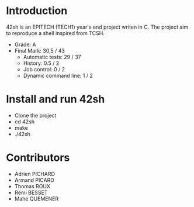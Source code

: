 # Introduction
42sh is an EPITECH (TECH1) year's end project writen in C. The project aim to reproduce a shell inspired from TCSH.

* Grade: A
* Final Mark: 30,5 / 43
  * Automatic tests: 29 / 37
  * History: 0.5 / 2
  * Job control: 0 / 2
  * Dynamic command line: 1 / 2

# Install and run 42sh

* Clone the project
* cd 42sh
* make
* ./42sh

# Contributors
* Adrien PICHARD
* Armand PICARD
* Thomas ROUX
* Rémi BESSET
* Mahé QUEMENER
